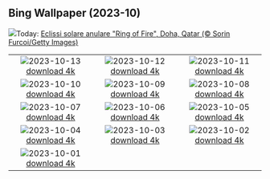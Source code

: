 ## Bing Wallpaper (2023-10)
![](https://www.bing.com/th?id=OHR.RingEclipse_IT-IT1853781586_UHD.jpg&w=1000)Today: [Eclissi solare anulare "Ring of Fire", Doha, Qatar (© Sorin Furcoi/Getty Images)](https://www.bing.com/th?id=OHR.RingEclipse_IT-IT1853781586_UHD.jpg)

|      |      |      |
| :----: | :----: | :----: |
|![](https://www.bing.com/th?id=OHR.PerugiaFountainEurochocolate_IT-IT7296572620_UHD.jpg&pid=hp&w=384&h=216&rs=1&c=4)2023-10-13 [download 4k](https://www.bing.com/th?id=OHR.PerugiaFountainEurochocolate_IT-IT7296572620_UHD.jpg)|![](https://www.bing.com/th?id=OHR.IdahoBarn_IT-IT0454477337_UHD.jpg&pid=hp&w=384&h=216&rs=1&c=4)2023-10-12 [download 4k](https://www.bing.com/th?id=OHR.IdahoBarn_IT-IT0454477337_UHD.jpg)|![](https://www.bing.com/th?id=OHR.JohnDayFossil_IT-IT9653915961_UHD.jpg&pid=hp&w=384&h=216&rs=1&c=4)2023-10-11 [download 4k](https://www.bing.com/th?id=OHR.JohnDayFossil_IT-IT9653915961_UHD.jpg)|
|![](https://www.bing.com/th?id=OHR.SoprisSunrise_IT-IT4925798707_UHD.jpg&pid=hp&w=384&h=216&rs=1&c=4)2023-10-10 [download 4k](https://www.bing.com/th?id=OHR.SoprisSunrise_IT-IT4925798707_UHD.jpg)|![](https://www.bing.com/th?id=OHR.FremontPetroglyph_IT-IT9013079131_UHD.jpg&pid=hp&w=384&h=216&rs=1&c=4)2023-10-09 [download 4k](https://www.bing.com/th?id=OHR.FremontPetroglyph_IT-IT9013079131_UHD.jpg)|![](https://www.bing.com/th?id=OHR.ItalyTriesteBarcolana_IT-IT2686315925_UHD.jpg&pid=hp&w=384&h=216&rs=1&c=4)2023-10-08 [download 4k](https://www.bing.com/th?id=OHR.ItalyTriesteBarcolana_IT-IT2686315925_UHD.jpg)|
|![](https://www.bing.com/th?id=OHR.GrizzlyFalls_IT-IT0353576964_UHD.jpg&pid=hp&w=384&h=216&rs=1&c=4)2023-10-07 [download 4k](https://www.bing.com/th?id=OHR.GrizzlyFalls_IT-IT0353576964_UHD.jpg)|![](https://www.bing.com/th?id=OHR.TaughannockFalls_IT-IT9282123928_UHD.jpg&pid=hp&w=384&h=216&rs=1&c=4)2023-10-06 [download 4k](https://www.bing.com/th?id=OHR.TaughannockFalls_IT-IT9282123928_UHD.jpg)|![](https://www.bing.com/th?id=OHR.GentooJump_IT-IT0819312209_UHD.jpg&pid=hp&w=384&h=216&rs=1&c=4)2023-10-05 [download 4k](https://www.bing.com/th?id=OHR.GentooJump_IT-IT0819312209_UHD.jpg)|
|![](https://www.bing.com/th?id=OHR.TarantulaNebula_IT-IT1696643757_UHD.jpg&pid=hp&w=384&h=216&rs=1&c=4)2023-10-04 [download 4k](https://www.bing.com/th?id=OHR.TarantulaNebula_IT-IT1696643757_UHD.jpg)|![](https://www.bing.com/th?id=OHR.WhitsundaySwirl_IT-IT2012760745_UHD.jpg&pid=hp&w=384&h=216&rs=1&c=4)2023-10-03 [download 4k](https://www.bing.com/th?id=OHR.WhitsundaySwirl_IT-IT2012760745_UHD.jpg)|![](https://www.bing.com/th?id=OHR.VuittonFoundation_IT-IT8425877700_UHD.jpg&pid=hp&w=384&h=216&rs=1&c=4)2023-10-02 [download 4k](https://www.bing.com/th?id=OHR.VuittonFoundation_IT-IT8425877700_UHD.jpg)|
|![](https://www.bing.com/th?id=OHR.LakeBledSunrise_IT-IT9781591413_UHD.jpg&pid=hp&w=384&h=216&rs=1&c=4)2023-10-01 [download 4k](https://www.bing.com/th?id=OHR.LakeBledSunrise_IT-IT9781591413_UHD.jpg)|